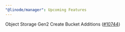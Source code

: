 ```yaml
---
"@linode/manager": Upcoming Features
---
```


Object Storage Gen2 Create Bucket Additions ([#10744](https://github.com/linode/manager/pull/10744))
